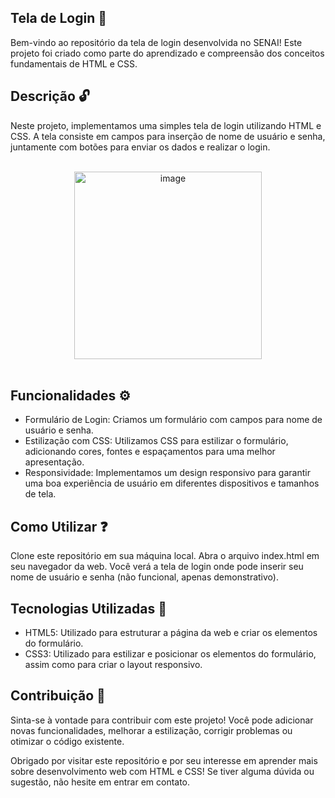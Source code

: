 ## Tela de Login 🔑

Bem-vindo ao repositório da tela de login desenvolvida no SENAI! Este projeto foi criado como parte do aprendizado e compreensão dos conceitos fundamentais de HTML e CSS.

## Descrição 🔓
Neste projeto, implementamos uma simples tela de login utilizando HTML e CSS. A tela consiste em campos para inserção de nome de usuário e senha, juntamente com botões para enviar os dados e realizar o login.<br>
<br>
<div align="center">
  <img src="https://github.com/BrennonMeireles/tela-login/assets/141636246/6825956a-7401-43ae-b97f-3df12188d41b" alt="image" width="300px">
</div>

<br>

## Funcionalidades ⚙️
- Formulário de Login: Criamos um formulário com campos para nome de usuário e senha.
- Estilização com CSS: Utilizamos CSS para estilizar o formulário, adicionando cores, fontes e espaçamentos para uma melhor apresentação.
- Responsividade: Implementamos um design responsivo para garantir uma boa experiência de usuário em diferentes dispositivos e tamanhos de tela.

## Como Utilizar ❓
Clone este repositório em sua máquina local.
Abra o arquivo index.html em seu navegador da web.
Você verá a tela de login onde pode inserir seu nome de usuário e senha (não funcional, apenas demonstrativo).

## Tecnologias Utilizadas 📱
- HTML5: Utilizado para estruturar a página da web e criar os elementos do formulário.
- CSS3: Utilizado para estilizar e posicionar os elementos do formulário, assim como para criar o layout responsivo.

## Contribuição 📱
Sinta-se à vontade para contribuir com este projeto! Você pode adicionar novas funcionalidades, melhorar a estilização, corrigir problemas ou otimizar o código existente.

Obrigado por visitar este repositório e por seu interesse em aprender mais sobre desenvolvimento web com HTML e CSS! Se tiver alguma dúvida ou sugestão, não hesite em entrar em contato.
